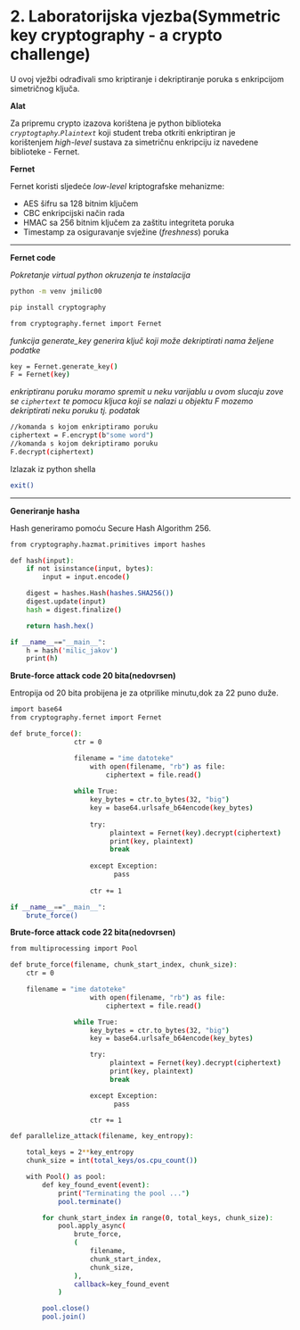 # 2. Laboratorijska vjezba(Symmetric key cryptography - a crypto challenge)

U ovoj vježbi odrađivali smo kriptiranje i dekriptiranje poruka s enkripcijom simetričnog ključa.

**Alat**

Za pripremu crypto izazova korištena je python biblioteka *`cryptogtaphy`.`Plaintext`* koji student treba otkriti enkriptiran je korištenjem *high-level* sustava za simetričnu enkripciju iz navedene biblioteke - Fernet.

**Fernet**

Fernet koristi sljedeće *low-level* kriptografske mehanizme:

- AES šifru sa 128 bitnim ključem
- CBC enkripcijski način rada
- HMAC sa 256 bitnim ključem za zaštitu integriteta poruka
- Timestamp za osiguravanje svježine (*freshness*) poruka

---

**Fernet code**

*Pokretanje virtual python okruzenja te instalacija* 

```bash
python -m venv jmilic00

pip install cryptography

from cryptography.fernet import Fernet
```

*funkcija generate_key generira ključ koji može dekriptirati nama željene podatke*

```bash
key = Fernet.generate_key()
F = Fernet(key)
```

*enkriptiranu poruku moramo spremit u neku varijablu u ovom slucaju zove se `ciphertext` te pomocu kljuca koji se nalazi u objektu F mozemo dekriptirati neku poruku tj. podatak*

```bash
//komanda s kojom enkriptiramo poruku
ciphertext = F.encrypt(b"some word")
//komanda s kojom dekriptiramo poruku
F.decrypt(ciphertext)
```
Izlazak iz python shella

```bash
exit()
```

---

**Generiranje hasha**

Hash generiramo pomoću Secure Hash Algorithm 256.

```bash
from cryptography.hazmat.primitives import hashes

def hash(input):
    if not isinstance(input, bytes):
        input = input.encode()

    digest = hashes.Hash(hashes.SHA256())
    digest.update(input)
    hash = digest.finalize()

    return hash.hex()

if __name__=="__main__":
    h = hash('milic_jakov')
    print(h)
```

**Brute-force attack code 20 bita(nedovrsen)**

Entropija od 20 bita probijena je za otprilike minutu,dok za 22 puno duže.

```bash
import base64
from cryptography.fernet import Fernet

def brute_force():
				ctr = 0

				filename = "ime datoteke"
				    with open(filename, "rb") as file:
				        ciphertext = file.read()
				
				while True:
				    key_bytes = ctr.to_bytes(32, "big")
				    key = base64.urlsafe_b64encode(key_bytes)
						
				    try:
				         plaintext = Fernet(key).decrypt(ciphertext)
				         print(key, plaintext)
				         break
				
				    except Exception:
				          pass
				
				    ctr += 1

if __name__=="__main__":
    brute_force()
```

**Brute-force attack code 22 bita(nedovrsen)**

```bash
from multiprocessing import Pool

def brute_force(filename, chunk_start_index, chunk_size):
    ctr = 0

    filename = "ime datoteke"
				    with open(filename, "rb") as file:
				        ciphertext = file.read()

				while True:
				    key_bytes = ctr.to_bytes(32, "big")
				    key = base64.urlsafe_b64encode(key_bytes)

				    try:
				         plaintext = Fernet(key).decrypt(ciphertext)
				         print(key, plaintext)
				         break

				    except Exception:
				          pass

				    ctr += 1

def parallelize_attack(filename, key_entropy):

    total_keys = 2**key_entropy
    chunk_size = int(total_keys/os.cpu_count())

    with Pool() as pool:
        def key_found_event(event):
            print("Terminating the pool ...")
            pool.terminate()

        for chunk_start_index in range(0, total_keys, chunk_size):
            pool.apply_async(
                brute_force,
                (
                    filename,
                    chunk_start_index,
                    chunk_size,
                ),
                callback=key_found_event
            )

        pool.close()
        pool.join()
```
